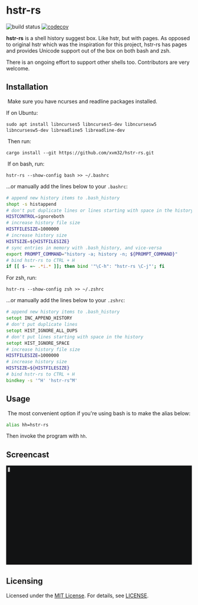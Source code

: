 # hstr-rs

![build status](https://github.com/xvm32/hstr-rs/workflows/CI/badge.svg) [![codecov](https://codecov.io/gh/xvm32/hstr-rs/branch/master/graph/badge.svg?token=0BZM100XU5)](https://codecov.io/gh/xvm32/hstr-rs)

**hstr-rs** is a shell history suggest box. Like hstr, but with pages. As opposed to original hstr which was the inspiration for this project, hstr-rs has pages and provides Unicode support out of the box on both bash and zsh.

There is an ongoing effort to support other shells too. Contributors are very welcome.
​
## Installation
​
Make sure you have ncurses and readline packages installed.

If on Ubuntu:
​
```
sudo apt install libncurses5 libncurses5-dev libncursesw5 libncursesw5-dev libreadline5 libreadline-dev
```
​
Then run:
​
```
cargo install --git https://github.com/xvm32/hstr-rs.git
```
​
If on bash, run:

```
hstr-rs --show-config bash >> ~/.bashrc
```

...or manually add the lines below to your `.bashrc`:

```sh
# append new history items to .bash_history
shopt -s histappend
# don't put duplicate lines or lines starting with space in the history
HISTCONTROL=ignoreboth
# increase history file size
HISTFILESIZE=1000000
# increase history size
HISTSIZE=${HISTFILESIZE}
# sync entries in memory with .bash_history, and vice-versa
export PROMPT_COMMAND="history -a; history -n; ${PROMPT_COMMAND}"
# bind hstr-rs to CTRL + H
if [[ $- =~ .*i.* ]]; then bind '"\C-h": "hstr-rs \C-j"'; fi
```

For zsh, run:

```
hstr-rs --show-config zsh >> ~/.zshrc
```
...or manually add the lines below to your `.zshrc`:

```zsh
# append new history items to .bash_history
setopt INC_APPEND_HISTORY
# don't put duplicate lines
setopt HIST_IGNORE_ALL_DUPS
# don't put lines starting with space in the history
setopt HIST_IGNORE_SPACE
# increase history file size
HISTFILESIZE=1000000
# increase history size
HISTSIZE=${HISTFILESIZE}
# bind hstr-rs to CTRL + H
bindkey -s '^H' 'hstr-rs^M'
```

## Usage
​
The most convenient option if you're using bash is to make the alias below:

```sh
alias hh=hstr-rs
```

Then invoke the program with `hh`.

## Screencast

![screenshot](hstr-rs.gif)

## Licensing

Licensed under the [MIT License](https://opensource.org/licenses/MIT). For details, see [LICENSE](https://github.com/xvm32/hstr-rs/blob/master/LICENSE).
